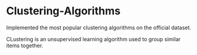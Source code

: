 # Clustering-Algorithms

Implemented the most popular clustering algorithms on the official dataset. 

CLustering is an unsupervised learning algorithm used to group similar items together.


